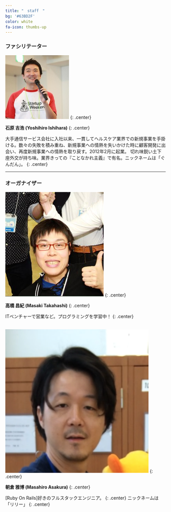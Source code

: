 ```yaml
---
title: "　staff　"
bg: '#63BD2F'
color: white
fa-icon: thumbs-up
---
```


### **ファシリテーター**

<img src="/img/staff/ishihara.png" class="fa-stack subtlecircle" style="font-size:100px;">
{: .center}

**石原 吉浩 (Yoshihiro Ishihara)**
{: .center}

大手通信サービス会社に入社以来、一貫してヘルスケア業界での新規事業を手掛ける。数々の失敗を積み重ね、新規事業への情熱を失いかけた時に顧客開発に出会い、再度新規事業への情熱を取り戻す。2012年2月に起業。
切れ味鋭い土下座外交が持ち味。業界きっての『ことなかれ主義』で有名。ニックネームは「ぐんだん」。
{: .center}

---

### **オーガナイザー**

<img src="/img/staff/takahashi.jpg" class="fa-stack subtlecircle" style="font-size:100px;">
{: .center}

**高橋 昌紀 (Masaki Takahashi)**
{: .center}

ITベンチャーで営業など。プログラミングを学習中！
{: .center}

<br>

<img src="/img/staff/asakura.png" class="fa-stack subtlecircle" style="font-size:100px;">
{: .center}

**朝倉 雅博 (Masahiro Asakura)**
{: .center}

[Ruby On Rails]好きのフルスタックエンジニア。
{: .center}
ニックネームは「リリー」
{: .center}
